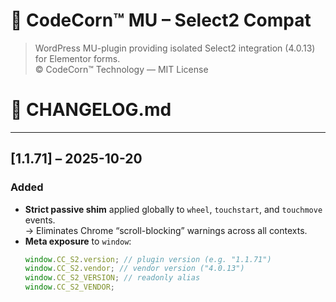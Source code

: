 # 🧩 CodeCorn™ MU – Select2 Compat

> WordPress MU-plugin providing isolated Select2 integration (4.0.13) for Elementor forms.  
> © CodeCorn™ Technology — MIT License

# **📄 CHANGELOG.md**

---

## [1.1.71] – 2025-10-20

### Added

-   **Strict passive shim** applied globally to `wheel`, `touchstart`, and `touchmove` events.  
    → Eliminates Chrome “scroll-blocking” warnings across all contexts.
-   **Meta exposure** to `window`:
    ```js
    window.CC_S2.version; // plugin version (e.g. "1.1.71")
    window.CC_S2.vendor; // vendor version ("4.0.13")
    window.CC_S2_VERSION; // readonly alias
    window.CC_S2_VENDOR;
    ```